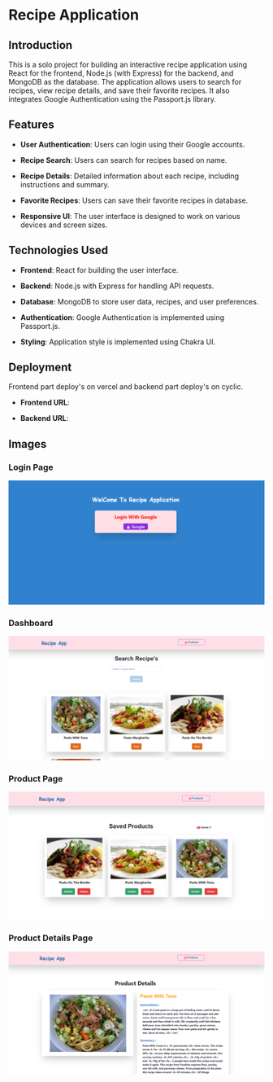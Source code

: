# Recipe Application

## Introduction

This is a solo project for building an interactive recipe application using React for the frontend, Node.js (with Express) for the backend, and MongoDB as the database. The application allows users to search for recipes, view recipe details, and save their favorite recipes. It also integrates Google Authentication using the Passport.js library.

## Features

- **User Authentication**: Users can login using their Google accounts.

- **Recipe Search**: Users can search for recipes based on name.

- **Recipe Details**: Detailed information about each recipe, including instructions and summary.

- **Favorite Recipes**: Users can save their favorite recipes in database.

- **Responsive UI**: The user interface is designed to work on various devices and screen sizes.

## Technologies Used

- **Frontend**: React for building the user interface.

- **Backend**: Node.js with Express for handling API requests.

- **Database**: MongoDB to store user data, recipes, and user preferences.

- **Authentication**: Google Authentication is implemented using Passport.js.

- **Styling**: Application style is implemented using Chakra UI.

## Deployment

Frontend part deploy's on vercel and backend part deploy's on cyclic.

- **Frontend URL**: 

- **Backend URL**: 

## Images

### Login Page

![Login Page](https://github.com/vinaykumar7580/webledger-assignment/blob/main/recipe-application/frontend/assets/recipe-auth.png?raw=true)

### Dashboard

![Dashboard](https://github.com/vinaykumar7580/webledger-assignment/blob/main/recipe-application/frontend/assets/recipe-dashboard.png?raw=true)

### Product Page

![Product Page](https://github.com/vinaykumar7580/webledger-assignment/blob/main/recipe-application/frontend/assets/recipe-product.png?raw=true)

### Product Details Page

![Product Details Page](https://github.com/vinaykumar7580/webledger-assignment/blob/main/recipe-application/frontend/assets/recipe-productdetails.png?raw=true)
